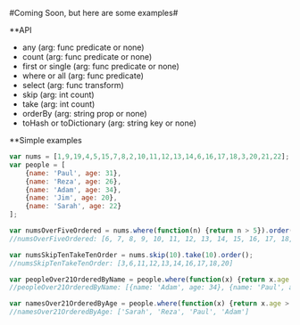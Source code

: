 #Coming Soon, but here are some examples#


**API

- any (arg: func predicate or none)
- count (arg: func predicate or none)
- first or single (arg: func predicate or none)
- where or all (arg: func predicate)
- select (arg: func transform)
- skip (arg: int count)
- take (arg: int count)
- orderBy (arg: string prop or none)
- toHash or toDictionary (arg: string key or none)


**Simple examples

```javascript
var nums = [1,9,19,4,5,15,7,8,2,10,11,12,13,14,6,16,17,18,3,20,21,22];    
var people = [
    {name: 'Paul', age: 31},
    {name: 'Reza', age: 26},
    {name: 'Adam', age: 34},
    {name: 'Jim', age: 20},
    {name: 'Sarah', age: 22}
];

var numsOverFiveOrdered = nums.where(function(n) {return n > 5}).order(); 
//numsOverFiveOrdered: [6, 7, 8, 9, 10, 11, 12, 13, 14, 15, 16, 17, 18, 19, 20, 21, 22]

var numsSkipTenTakeTenOrder = nums.skip(10).take(10).order();
//numsSkipTenTakeTenOrder: [3,6,11,12,13,14,16,17,18,20]

var peopleOver21OrderedByName = people.where(function(x) {return x.age > 21}).orderBy('name');
//peopleOver21OrderedByName: [{name: 'Adam', age: 34}, {name: 'Paul', age: 31}, {name: 'Reza', age: 26}, , {name: 'Sarah', age: 22}];

var namesOver21OrderedByAge = people.where(function(x) {return x.age > 21}).orderBy('age').select(function(x) {return x.name});
//namesOver21OrderedByAge: ['Sarah', 'Reza', 'Paul', 'Adam']